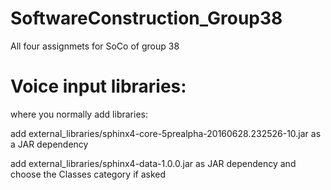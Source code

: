 # SoftwareConstruction_Group38
All four assignmets for SoCo of group 38

# Voice input libraries:
where you normally add libraries:

add external_libraries/sphinx4-core-5prealpha-20160628.232526-10.jar
as a JAR dependency

add external_libraries/sphinx4-data-1.0.0.jar as JAR dependency
and choose the Classes category if asked